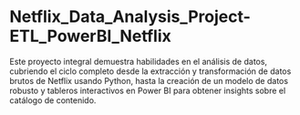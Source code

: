 # Netflix_Data_Analysis_Project-ETL_PowerBI_Netflix
Este proyecto integral demuestra habilidades en el análisis de datos, cubriendo el ciclo completo desde la extracción y transformación de datos brutos de Netflix usando Python, hasta la creación de un modelo de datos robusto y tableros interactivos en Power BI para obtener insights sobre el catálogo de contenido.
